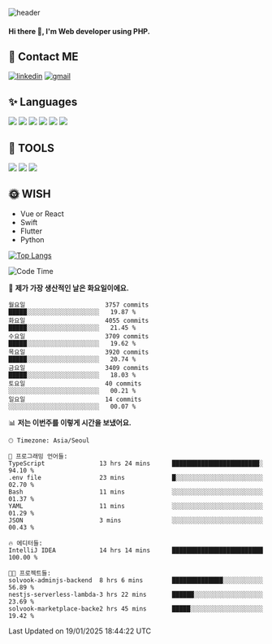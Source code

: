 ![header](https://capsule-render.vercel.app/api?type=waving&color=auto&height=300&section=header&text=Elin&fontSize=90&animation=twinkling)

#### Hi there 👋, I'm <b>Web developer</b> using PHP. ####

<!--
- 🔭 I’m currently working on Uniwill
- 🌱 I’m currently learning Vue or React or Python.
-->

<!---#### I am PHP developer --->

## 💌 Contact ME ###
[<img src='https://img.shields.io/badge/-EunjiKo-%230A66C2?style=flat-square&logo=LinkedIn&logoColor=white' alt='linkedin'>](https://www.linkedin.com/in/https://www.linkedin.com/in/eunji-ko-00a907164//)  [<img src='https://img.shields.io/badge/-einee214%40gmail.com-%23EA4335?style=flat-square&logo=Gmail&logoColor=white' alt='gmail'>](einee214@gmail.com)  


## ✨ Languages
<img src='https://img.shields.io/badge/-PHP-%23777BB4?style=for-the-badge&logo=PHP&logoColor=white'> <img src='https://img.shields.io/badge/-Laravel-%23FF2D20?style=for-the-badge&logo=Laravel&logoColor=white'> <img src='https://img.shields.io/badge/Jquery-%230769AD?style=for-the-badge&logo=Jquery&logoColor=white'> <img src='https://img.shields.io/badge/CSS3-%231572B6?style=for-the-badge&logo=CSS3&logoColor=white'> <img src='https://img.shields.io/badge/Bootstrap-%237952B3?style=for-the-badge&logo=Bootstrap&logoColor=white' > <img src='https://img.shields.io/badge/MySQL-%234479A1?style=for-the-badge&logo=MySQL&logoColor=white' >

## 🌷 TOOLS
<img src='https://img.shields.io/badge/PHPSTORM-%23000000?style=for-the-badge&logo=PhpStorm&logoColor=white' > <img src='https://img.shields.io/badge/GitLab-%23FCA121?style=for-the-badge&logo=GitLab&logoColor=white' > <img src='https://img.shields.io/badge/GitHub-%23181717?style=for-the-badge&logo=GitHub&logoColor=white'>


## 🌞 WISH
- Vue or React
- Swift
- Flutter
- Python


[![Top Langs](https://github-readme-stats.vercel.app/api/top-langs/?username=ein214&layout=compact)](https://github.com/anuraghazra/github-readme-stats)

<!--START_SECTION:waka-->
![Code Time](http://img.shields.io/badge/Code%20Time-4%2C006%20hrs%2047%20mins-blue)

📅 **제가 가장 생산적인 날은 화요일이에요.** 

```text
월요일                      3757 commits        █████░░░░░░░░░░░░░░░░░░░░   19.87 % 
화요일                      4055 commits        █████░░░░░░░░░░░░░░░░░░░░   21.45 % 
수요일                      3709 commits        █████░░░░░░░░░░░░░░░░░░░░   19.62 % 
목요일                      3920 commits        █████░░░░░░░░░░░░░░░░░░░░   20.74 % 
금요일                      3409 commits        █████░░░░░░░░░░░░░░░░░░░░   18.03 % 
토요일                      40 commits          ░░░░░░░░░░░░░░░░░░░░░░░░░   00.21 % 
일요일                      14 commits          ░░░░░░░░░░░░░░░░░░░░░░░░░   00.07 % 
```


📊 **저는 이번주를 이렇게 시간을 보냈어요.** 

```text
🕑︎ Timezone: Asia/Seoul

💬 프로그래밍 언어들: 
TypeScript               13 hrs 24 mins      ████████████████████████░   94.10 % 
.env file                23 mins             █░░░░░░░░░░░░░░░░░░░░░░░░   02.70 % 
Bash                     11 mins             ░░░░░░░░░░░░░░░░░░░░░░░░░   01.37 % 
YAML                     11 mins             ░░░░░░░░░░░░░░░░░░░░░░░░░   01.29 % 
JSON                     3 mins              ░░░░░░░░░░░░░░░░░░░░░░░░░   00.43 % 

🔥 에디터들: 
IntelliJ IDEA            14 hrs 14 mins      █████████████████████████   100.00 % 

🐱‍💻 프로젝트들: 
solvook-adminjs-backend  8 hrs 6 mins        ██████████████░░░░░░░░░░░   56.89 % 
nestjs-serverless-lambda-3 hrs 22 mins       ██████░░░░░░░░░░░░░░░░░░░   23.69 % 
solvook-marketplace-backe2 hrs 45 mins       █████░░░░░░░░░░░░░░░░░░░░   19.42 % 
```


 Last Updated on 19/01/2025 18:44:22 UTC
<!--END_SECTION:waka-->

<!---![GitHub stats](https://github-readme-stats.vercel.app/api?username=ein214&show_icons=true&theme=dracula)  --->



